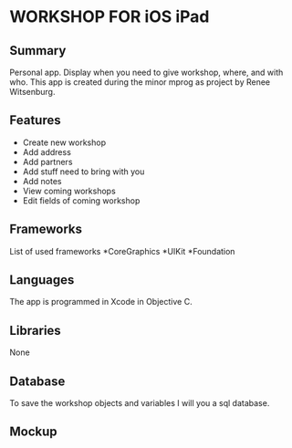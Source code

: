 WORKSHOP FOR iOS iPad
=============
Summary
-------------
Personal app. Display when you need to give workshop, where, and with who. 
This app is created during the minor mprog as project by Renee Witsenburg.

Features
-------------
* Create new workshop
* Add address
* Add partners
* Add stuff need to bring with you
* Add notes
* View coming workshops
* Edit fields of coming workshop

Frameworks
-------------
List of used frameworks
*CoreGraphics
*UIKit
*Foundation

Languages
-------------
The app is programmed in Xcode in Objective C.

Libraries
-------------
None

Database
-------------
To save the workshop objects and variables I will you a sql database.

Mockup
-------------
